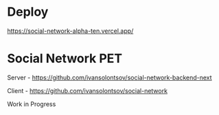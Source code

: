 # Deploy
https://social-network-alpha-ten.vercel.app/

# Social Network PET
Server - https://github.com/ivansolontsov/social-network-backend-next

Client - https://github.com/ivansolontsov/social-network

Work in Progress

